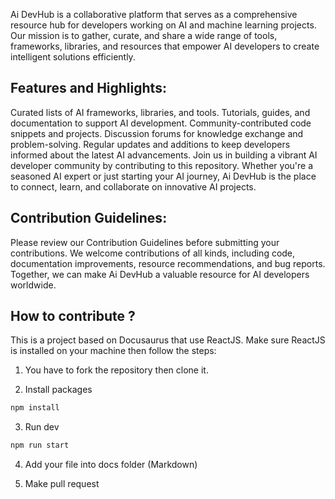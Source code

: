 Ai DevHub is a collaborative platform that serves as a comprehensive resource hub for developers working on AI and machine learning projects. Our mission is to gather, curate, and share a wide range of tools, frameworks, libraries, and resources that empower AI developers to create intelligent solutions efficiently.

## Features and Highlights:

Curated lists of AI frameworks, libraries, and tools.
Tutorials, guides, and documentation to support AI development.
Community-contributed code snippets and projects.
Discussion forums for knowledge exchange and problem-solving.
Regular updates and additions to keep developers informed about the latest AI advancements.
Join us in building a vibrant AI developer community by contributing to this repository. Whether you're a seasoned AI expert or just starting your AI journey, Ai DevHub is the place to connect, learn, and collaborate on innovative AI projects.

## Contribution Guidelines:

Please review our Contribution Guidelines before submitting your contributions. We welcome contributions of all kinds, including code, documentation improvements, resource recommendations, and bug reports. Together, we can make Ai DevHub a valuable resource for AI developers worldwide.

## How to contribute ? 

This is a project based on Docusaurus that use ReactJS. Make sure ReactJS is installed on your machine then follow the steps:

1. You have to fork the repository then clone it.

2. Install packages
```bash
npm install
```

3. Run dev
```bash
npm run start
```

4. Add your file into docs folder (Markdown)

5. Make pull request

